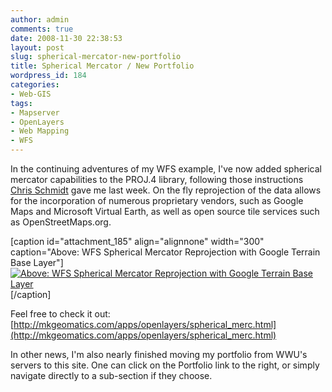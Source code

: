 ```yaml
---
author: admin
comments: true
date: 2008-11-30 22:38:53
layout: post
slug: spherical-mercator-new-portfolio
title: Spherical Mercator / New Portfolio
wordpress_id: 184
categories:
- Web-GIS
tags:
- Mapserver
- OpenLayers
- Web Mapping
- WFS
---
```


In the continuing adventures of my WFS example, I've now added spherical mercator capabilities to the PROJ.4 library, following those instructions [Chris Schmidt](http://crschmidt.net/) gave me last week. On the fly reprojection of the data allows for the incorporation of numerous proprietary vendors, such as Google Maps and Microsoft Virtual Earth, as well as open source tile services such as OpenStreetMaps.org. <!-- more -->

[caption id="attachment_185" align="alignnone" width="300" caption="Above: WFS Spherical Mercator Reprojection with Google Terrain Base Layer"][![Above: WFS Spherical Mercator Reprojection with Google Terrain Base Layer](http://www.mkgeomatics.com/wordpress/wp-content/uploads/2008/11/wfs_spherical-300x298.jpg)](http://mkgeomatics.com/apps/openlayers/spherical_merc.html)[/caption]

Feel free to check it out: [http://mkgeomatics.com/apps/openlayers/spherical_merc.html](http://mkgeomatics.com/apps/openlayers/spherical_merc.html)

In other news, I'm also nearly finished moving my portfolio from WWU's servers to this site. One can click on the Portfolio link to the right, or simply navigate directly to a sub-section if they choose.
